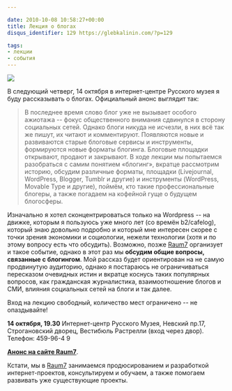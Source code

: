 ```yaml
---

date: 2010-10-08 10:58:27+00:00
title: Лекция о блогах
disqus_identifier: 129 https://glebkalinin.com/?p=129

tags:
- лекции
- события
---
```


![](https://glebkalinin.com/featured/2010/10/blog_logo-500x332.jpg)

В следующий четверг, 14 октября в интернет-центре Русского музея я буду рассказывать о блогах. Официальный анонс выглядит так:



> В последнее время слово блог уже не вызывает особого ажиотажа -- фокус общественного внимания сдвинулся в сторону социальных сетей. Однако блоги никуда не исчезли, в них всё так же пишут, их читают и комментируют. Появляются новые и развиваются старые блоговые сервисы и инструменты, формируются новые форматы блогинга. Блоговые площадки открывают, продают и закрывают. В ходе лекции мы попытаемся разобраться с самим понятием «блогинг», вкратце рассмотрим историю, обсудим различные форматы, площадки (Livejournal, WordPress, Blogger, Tumblr и другие) и инструменты (WordPress, Movable Type и другие), поймём, кто такие профессиональные блогеры, а также погадаем на кофейной гуще о будущем блогосферы.



Изначально я хотел сконцентрироваться только на Wordpress -- на движке, которым я пользуюсь уже много лет (со времён b2/cafelog), который знаю довольно подробно и который мне интересен скорее с точки зрения экономики и социологии, нежели технологии (хотя и по этому вопросу есть что обсудить). Возможно, позже [Raum7](http://raum-7.com) организует и такое событие, однако в этот раз мы **обсудим общие вопросы, связанные с блогингом**. Мой рассказ будет ориентирован на не самую продвинутую аудиторию, однако я постараюсь не ограничиваться пересказом очевидных истин и вкратце коснусь таких популярных вопросов, как гражданская журналистика, взаимоотношение блогов и СМИ, влияния социальных сетей на блоги и так далее. 

<!-- more -->

Вход на лекцию свободный, количество мест ограничено -- не опаздывайте!

**14 октября, 19.30**
Интернет-центр Русского Музея, Невский пр.17, Строгановский дворец, Вестибюль Растрелли (вход через двор). Телефон: 459-96-4 9

**[Анонс на сайте Raum7](http://raum-7.com/events/blogs-in-facebook-er/)**.

Кстати, мы в [Raum7](http://raum-7.com/) занимаемся продюсированием и разработкой интернет-проектов, консультируем и обучаем, а также помогаем развивать уже существующие проекты.
